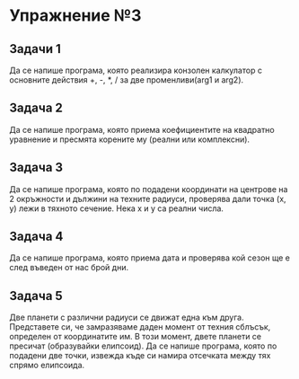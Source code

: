 # Упражнение №3

## Задачи 1
Да се напише програма, която реализира конзолен калкулатор с основните действия +, -, *, \/ за две променливи(arg1 и arg2).

## Задача 2
Да се напише програма, която приема коефициентите на квадратно уравнение и пресмята корените му (реални или комплексни).

## Задача 3
Да се напише програма, която по подадени координати на центрове на 2 окръжности и дължини на техните радиуси, проверява дали точка (x, y) лежи в тяхното сечение. Нека x и y са реални числа.

## Задача 4
Да се напише програма, която приема дата и проверява кой сезон ще е след въведен от нас брой дни.

## Задача 5
Две планети с различни радиуси се движат една към друга. Представете си, че замразяваме даден момент от техния сблъсък, определен от координатите им. В този момент, двете планети се пресичат (образувайки елипсоид).
Да се напише програма, която по подадени две точки, извежда къде си намира отсечката между тях спрямо елипсоида.

